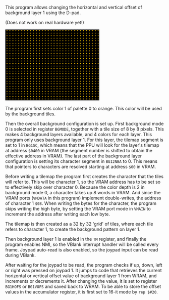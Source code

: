 This program allows changing the horizontal and vertical offset of background layer 1 using the D-pad.

(Does not work on real hardware yet!)

![screenshot](screenshot.png?raw=true "screenshot")

The program first sets color 1 of palette 0 to orange. This color will be used by the background tiles.

Then the overall background configuration is set up. First background mode 0 is selected in register `BGMODE`, together with a tile size of 8 by 8 pixels. This makes 4 background layers available, and 4 colors for each layer. This program only uses background layer 1. 
For this layer, the tilemap segment is set to 1 in `BG1SC`, which means that the PPU will look for the layer's tilemap at address `$0400` in VRAM (the segment number is shifted to obtain the effective address in VRAM). The last part of the background layer configuration is setting its character segment in `BG12NBA` to 0. This means that pointers to characters are resolved starting at address `$00` in VRAM.

Before writing a tilemap the program first creates the character that the tiles will refer to. This will be character 1, so the VRAM address has to be set so to effectively skip over character 0. Because the color depth is 2 in background mode 0, a character takes up 8 words in VRAM. And since the VRAM ports (`VMDATA` in this program) implement double-writes, the address of character 1 `$08`.
When writing the bytes for the character, the program skips writing the high byte, by setting the VRAM port mode in `VMAIN` to increment the address after writing each low byte.

The tilemap is then created as a 32 by 32 'grid' of tiles, where each tile refers to character 1, to create the background pattern on layer 1.

Then background layer 1 is enabled in the `TM` register, and finally the program enables NMI, so the VBlank interrupt handler will be called every frame. Joypad auto-read is also enabled, so the joypad input can be read during VBlank.

After waiting for the joypad to be read, the program checks if up, down, left or right was pressed on joypad 1. It jumps to code that retrieves the current horizontal or vertical offset value of background layer 1 from WRAM, and increments or decrements it. After changing the value, it is set to register `BG1HOFS` or `BG1VOFS` and saved back to WRAM. To be able to store the offset values in the accumulator register, it is first set to 16-it mode by `rep $#20`.

